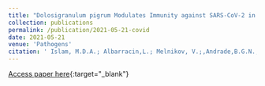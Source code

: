 ```yaml
---
title: "Dolosigranulum pigrum Modulates Immunity against SARS-CoV-2 in Respiratory Epithelial Cells"
collection: publications
permalink: /publication/2021-05-21-covid
date: 2021-05-21
venue: 'Pathogens'
citation: ' Islam, M.D.A.; Albarracin,L.; Melnikov, V.;,Andrade,B.G.N.; Cuadrat, R.; Kitazawa, H.; Eichelmann, F.; Villena, J. Dolosigranulum pigrum Modulates Immunity against SARS-CoV-2 in Respiratory Epithelial Cells. Pathogens. 2021.' 
---
```

[Access paper here](https://www.mdpi.com/2076-0817/10/6/634){:target="_blank"}
